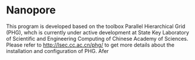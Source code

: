 # Nanopore
This program is developed based on the toolbox Parallel Hierarchical Grid (PHG), whch is currently under active development at State Key Laboratory of 
Scientific and Engineering Computing of Chinese Academy of Sciences. Please refer to http://lsec.cc.ac.cn/phg/ to get more details about the installation 
and configuration of PHG.
Afer 
